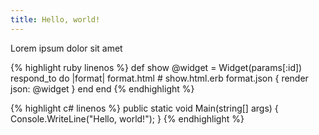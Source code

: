 ```yaml
---
title: Hello, world!
---
```


Lorem ipsum dolor sit amet

{% highlight ruby linenos %}
def show
  @widget = Widget(params[:id])
  respond_to do |format|
    format.html # show.html.erb
    format.json { render json: @widget }
  end
end
{% endhighlight %}

{% highlight c# linenos %}
public static void Main(string[] args)
{
        Console.WriteLine("Hello, world!");
}
{% endhighlight %}
